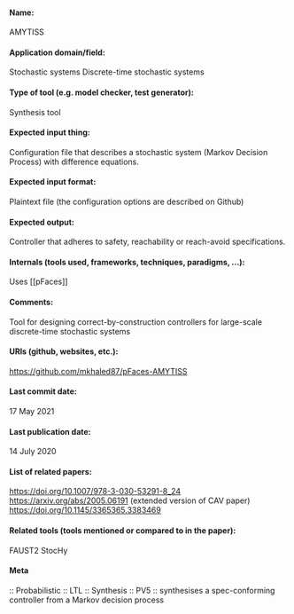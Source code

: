 #### Name:
AMYTISS

#### Application domain/field:
Stochastic systems
Discrete-time stochastic systems

#### Type of tool (e.g. model checker, test generator):
Synthesis tool

#### Expected input thing:
Configuration file that describes a stochastic system (Markov Decision Process) with difference equations.

#### Expected input format:
Plaintext file (the configuration options are described on Github)

#### Expected output:
Controller that adheres to safety, reachability or reach-avoid specifications.

#### Internals (tools used, frameworks, techniques, paradigms, ...):
Uses [[pFaces]]

#### Comments:
Tool for designing correct-by-construction controllers for large-scale discrete-time stochastic systems

#### URIs (github, websites, etc.):
https://github.com/mkhaled87/pFaces-AMYTISS

#### Last commit date:
17 May 2021

#### Last publication date:
14 July 2020

#### List of related papers:
https://doi.org/10.1007/978-3-030-53291-8_24
https://arxiv.org/abs/2005.06191 (extended version of CAV paper)
https://doi.org/10.1145/3365365.3383469

#### Related tools (tools mentioned or compared to in the paper):
FAUST2
StocHy

#### Meta
:: Probabilistic
:: LTL
:: Synthesis
:: PV5 :: synthesises a spec-conforming controller from a Markov decision process